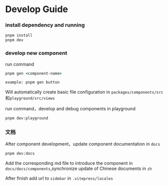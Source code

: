 # Develop Guide

### install dependency and running

```cmd
pnpm install
pnpm dev
```

### develop new component

run command

```cmd
pnpm gen <component-name>

example: pnpm gen button
```

Will automatically create basic file configuration in `packages/components/src`和`playground/src/views`

run command，develop and debug components in playground

```cmd
pnpm dev:playground
```

### 文档

After component development，update component documentation in `docs`

```cmd
pnpm dev:docs
```

Add the corresponding md file to introduce the component in `docs/docs/components`,synchronize update of Chinese documents in `zh`

After finish add url to `sidebar` in `.vitepress/locales`

